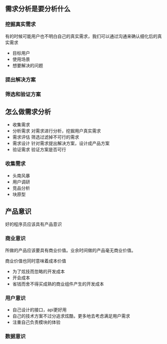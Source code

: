 ## 需求分析是要分析什么

### 挖掘真实需求

有的时候可能用户也不明白自己的真实需求，我们可以通过沟通来确认细化后的真实需求

* 目标用户
* 使用场景
* 想要解决的问题

### 提出解决方案

### 筛选和验证方案

## 怎么做需求分析

* 收集需求
* 分析需求 对需求进行分析，挖掘用户真实需求
* 需求评估 筛选过滤掉不可行的需求
* 需求设计 针对需求提出解决方案，设计成产品方案
* 验证需求 验证方案是否可行

### 收集需求

* 头南风暴
* 用户调研
* 竞品分析
* 块原型

## 产品意识

好的程序员应该具有产品意识

### 商业意识

所做的产品应该要具有商业价值。业余时间做的产品毫无商业价值。

商业价值也同时意味着成本价值

* 为了炫技而忽略的开发成本
* 开会成本
* 省钱而舍不得买成熟的商业组件产生的开发成本

### 用户意识

* 自己设计的接口，api更好用
* 自己的技术方案不过分追求炫酷，更多地去考虑满足用户需求
* 注重自己负责模块的体验

### 数据意识

